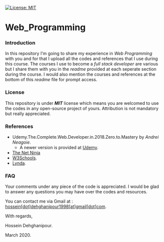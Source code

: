 [![License: MIT](https://img.shields.io/badge/License-MIT-yellow.svg)](https://opensource.org/licenses/MIT)
# Web_Programming

### Introduction
In this repository I'm going to share my experience in _Web Programming_ with you and for that I upload all the codes and references that I use during this course. The courses I use to become a _full stack developer_ are various but I share them with you in the _readme_ provided at each seperate section during the course. I would also mention the courses and references at the bottom of this _readme_ file for prompt access.

### License
This repository is under ___MIT___ license which means you are welcomed to use the codes in any open-source project of yours. Attribution is not mandatory but really appreciated.

### References
  - Udemy.The.Complete.Web.Developer.in.2018.Zero.to.Mastery by _Andrei Neagoie_.
    - A newer version is provided at [Udemy](https://www.udemy.com/course/the-complete-web-developer-zero-to-mastery/).
  - [The Net Ninja](https://www.youtube.com/channel/UCW5YeuERMmlnqo4oq8vwUpg)
  - [W3Schools](https://www.w3schools.com/).
  - [Lynda](https://www.lynda.com/).


### FAQ
Your comments under any piece of the code is appreciated. I would be glad to answer any questions you may have over the codes and resources.

You can contact me via Gmail at : [hossein[dot]dehghanipour1998[at]gmail[dot]com](https://hossein.dehghanipour1998@gmail.com).

With regards,

Hossein Dehghanipour.

March 2020.

